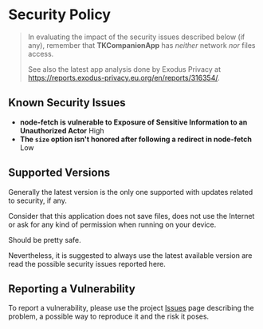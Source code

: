 <!--
© 2022 Marco Bresciani

Copying and distribution of this file, with or without modification,
are permitted in any medium without royalty provided the copyright
notice and this notice are preserved.
This file is offered as-is, without any warranty.

SPDX-FileCopyrightText: 2022 Marco Bresciani

SPDX-License-Identifier: FSFAP
-->
# Security Policy
> In evaluating the impact of the security issues described below (if
> any), remember that **TKCompanionApp** has _neither_ network _nor_
> files access.
>
> See also the latest app analysis done by Exodus Privacy at
> https://reports.exodus-privacy.eu.org/en/reports/316354/.

## Known Security Issues
* **node-fetch is vulnerable to Exposure of Sensitive Information to an
  Unauthorized Actor** High
* **The `size` option isn't honored after following a redirect in
  node-fetch** Low

## Supported Versions
Generally the latest version is the only one supported with updates
related to security, if any.

Consider that this application does not save files, does not use the
Internet or ask for any kind of permission when running on your device.

Should be pretty safe.

Nevertheless, it is suggested to always use the latest available version
are read the possible security issues reported here.

## Reporting a Vulnerability
To report a vulnerability, please use the project
[Issues](https://codeberg.org/marco.bresciani/TKCompanionApp/issues) page
describing the problem, a possible way to reproduce it and the risk it
poses.
